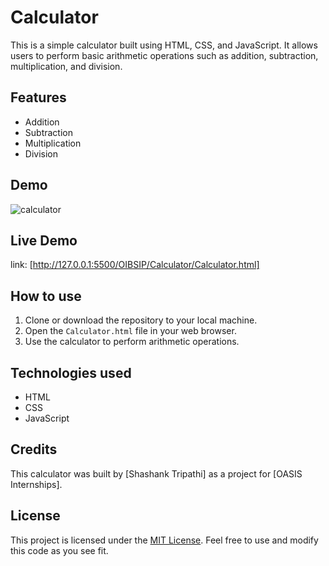 # Calculator 

This is a simple calculator built using HTML, CSS, and JavaScript. It allows users to perform basic arithmetic operations such as addition, subtraction, multiplication, and division.

## Features

- Addition
- Subtraction
- Multiplication
- Division

## Demo
![calculator](https://github.com/Shashanktriathi1703/Calculator_OASIS_Level2_Task1/assets/105815482/db0e41ed-0dbd-4258-8497-95b77e5d0d08)



## Live Demo
link: [http://127.0.0.1:5500/OIBSIP/Calculator/Calculator.html]


## How to use

1. Clone or download the repository to your local machine.
2. Open the `Calculator.html` file in your web browser.
3. Use the calculator to perform arithmetic operations.

## Technologies used

- HTML
- CSS
- JavaScript

## Credits

This calculator was built by [Shashank Tripathi] as a project for [OASIS Internships]. 

## License

This project is licensed under the [MIT License](https://opensource.org/licenses/MIT). Feel free to use and modify this code as you see fit.
